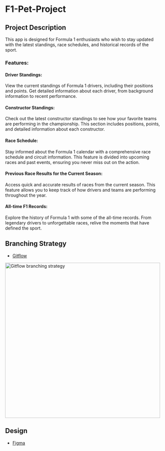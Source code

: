 # F1-Pet-Project
## Project Description
This app is designed for Formula 1 enthusiasts who wish to stay updated with the latest standings, race schedules, and historical records of the sport.

### Features:

#### Driver Standings: 
View the current standings of Formula 1 drivers, including their positions and points. Get detailed information about each driver, from background information to recent performance.
#### Constructor Standings: 
Check out the latest constructor standings to see how your favorite teams are performing in the championship. This section includes positions, points, and detailed information about each constructor.
#### Race Schedule: 
Stay informed about the Formula 1 calendar with a comprehensive race schedule and circuit information. This feature is divided into upcoming races and past events, ensuring you never miss out on the action.
#### Previous Race Results for the Current Season: 
Access quick and accurate results of races from the current season. This feature allows you to keep track of how drivers and teams are performing throughout the year.
#### All-time F1 Records: 
Explore the history of Formula 1 with some of the all-time records. From legendary drivers to unforgettable races, relive the moments that have defined the sport.

## Branching Strategy
- [Gitflow](https://www.atlassian.com/git/tutorials/comparing-workflows/gitflow-workflow)
 <p >
    <img width="500"  src="https://drive.google.com/uc?export=view&id=1RyA8oq8HRugf5sQH-StnJqOvUtrWEcDu" alt="Gitflow branching strategy">
</p>

## Design

- [Figma]([https://www.figma.com/file/6X4X3lU6A9CzDCG45yE74o/F1-Pet-project?type=design&node-id=0-1&mode=design&t=0tVYboibKyxslEkc-0](https://www.figma.com/file/6X4X3lU6A9CzDCG45yE74o/F1-Pet-project?type=design&node-id=6-1193&mode=design))
